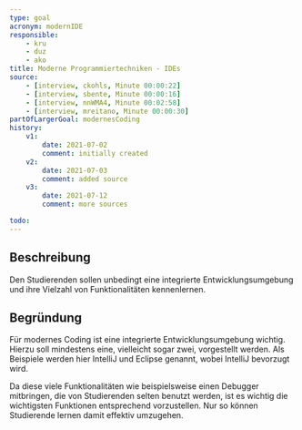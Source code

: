 ```yaml
---
type: goal
acronym: modernIDE
responsible: 
    - kru
    - duz
    - ako
title: Moderne Programmiertechniken - IDEs
source:
    - [interview, ckohls, Minute 00:00:22]
    - [interview, sbente, Minute 00:00:16]
    - [interview, nnWMA4, Minute 00:02:58]
    - [interview, mreitano, Minute 00:00:30]
partOfLargerGoal: modernesCoding
history:
    v1:
        date: 2021-07-02
        comment: initially created
    v2:
        date: 2021-07-03
        comment: added source
    v3:
        date: 2021-07-12
        comment: more sources

todo: 
---
```


## Beschreibung

Den Studierenden sollen unbedingt eine integrierte Entwicklungsumgebung und ihre Vielzahl von Funktionalitäten kennenlernen.

## Begründung

Für modernes Coding ist eine integrierte Entwicklungsumgebung wichtig. Hierzu soll mindestens eine, vielleicht sogar zwei, vorgestellt werden. Als Beispiele werden hier IntelliJ und Eclipse genannt, wobei IntelliJ bevorzugt wird. 

Da diese viele Funktionalitäten wie beispielsweise einen Debugger mitbringen, die von Studierenden selten benutzt werden, ist es wichtig die wichtigsten Funktionen entsprechend vorzustellen. Nur so können Studierende lernen damit effektiv umzugehen.